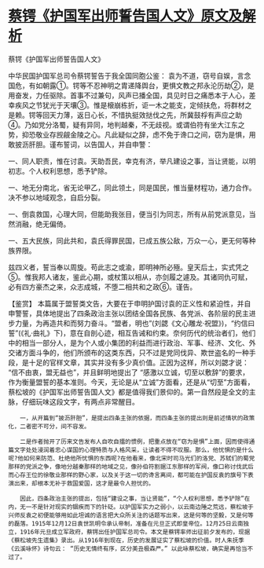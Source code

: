 # [蔡锷《护国军出师誓告国人文》原文及解析](https://www.vrrw.net/wx/10217.html)

蔡锷《护国军出师誓告国人文》

中华民国护国军总司令蔡锷誓告于我全国同胞公鉴： 袁为不道，窃号自娱，言念国危，有如朝露①。锷等不忍神明之胄递降舆台，更惧文教之邦永沦历劫②，是用奋发，力任驱除。首事不过兼句，风声已播全国，具见时日之痛悉本于人心，差幸疾风之节犹光于天壤③。惟是榱崩栋折，讵一木之能支，定倾扶危，将群材之是赖。锷等回天力薄，返日心长，不惜执挺效挞伐之先，所冀鼓桴有声应之助④。乃如党分洛蜀，疑有异同，地判越秦，不无歧视。或谓伯符有坐大江东之势，抑恐敬业存觊觎金陵之心。凡此疑似之辞，虑不免于谗口之间，窃为是惧，用敢披沥肝胆。谨布誓词，以告国人，并自申警：

一、同人职责，惟在讨袁。天助吾民，幸克有济，举凡建设之事，当让贤能，以明初志。个人权利思想，悉予铲除。

一、地无分南北，省无论甲乙，同此领土，同是国民，惟当量材程功，通力合作。决不参以地域观念，自启分裂。

一、倒袁救国，心理大同，但能助我张目，便当引为同志，所有从前党派意见，当然消融，绝无偏倚。

一、五大民族，同此共和，袁氏得罪民国，已成五族公敌，万众一心，更无何等种族界限。

兹四义者，誓当奉以周旋。苟此志之或渝，即明神所必殛。皇天后土，实式凭之⑤。惟我邦人诸友，鉴此心期，或杖策以相从，亦剑履之遽及。其诸同仇可赋，必有四方豪杰之来，众志成城，不堕二相共和之政⑥。谨告。



【鉴赏】 本篇属于盟誓类文告，大要在于申明护国讨袁的正义性和紧迫性，并自申警誓，具体地提出了四条政治主张以团结全国各民族、各党派、各阶层的民主进步力量，为再造共和而努力奋斗。“盟者，明也”(刘勰《文心雕龙·祝盟》)，“约信曰誓”(《礼·曲礼》下)，意在自剖心迹，相互告诫和约束。奈何历代的统治者们，他们中的相当一部分人，是为个人或小集团的利益而进行政治、军事、经济、文化、外交诸方面斗争的，他们所颁布的这类东西，只不过是党同伐异、欺世盗名的一种手段，是十足的官样文章，其实并没有多少真价值。正因为这样，所以刘勰才说： “信不由衷，盟无益也”，并且鲜明地提出了 “感激以立诚，切至以敷辞”的要求，作为衡量盟誓的基本准则。今天，无论是从“立诚”方面看，还是从“切至”方面看，蔡松坡的《护国军出师誓告国人文》都是值得我们景仰的。第一自然段是全文的主脉，仔细玩味这段文字，有两点非常醒目。

	　　一，从开篇到“披沥肝胆”，是提出四条主张的依据，而四条主张的提出则是前述情状的政策化，二者密不可分，间不容发。

	　　二是作者抛开了历来文告发布人自吹自擂的惯例，把重点放在“窃为是惧”上面，因而使得通篇文字处处浸润着忠心谋国的心理特质与人格风采，让读者不得不叹服。那么，他忧惧的是什么呢?他如何来防范、杜绝他所忧惧的东西呢?在他看来，像北宋时司马光们的洛党、苏轼们的蜀党那样的党派之争，像地分越秦那样的地域之见，像孙伯符割据江东那样的军阀，像口称讨伐武后而心存王位的徐敬业那样的野心家，以及关于这一切的谗言离间，都可能在护国反袁的旗号下表演出来，却根本无补于救国爱国，这才是最令人担忧的。

	　　因此，四条政治主张的提出，包括“建设之事，当让贤能”，“个人权利思想，悉予铲除”在内，无一不是针对现实的锢疾而下的针砭。以护国军实力之弱小，以云南边陲之荒远，蔡松坡于兴师反袁之初便能够用如此坦诚的语言把大众所关注的话题写出来，这是何等的坚毅，又是何等的磊落。1915年12月12日袁世凯明令承认帝制，准备在元旦正式即皇帝位。12月25日云南独立，1916年元旦成立军政府，蔡锷出任护国军总司令。本文是蔡锷率师出征前夕发布的，现据《蔡松坡先生遗集》录出。从1916年到现在，历史的发展证实了蔡松坡的价值。时人朱抚季《云溪咏怀》诗句云： “历史无情终有序，区分美丑极森严。” 以此咏蔡松坡，确实是再恰当不过了。

